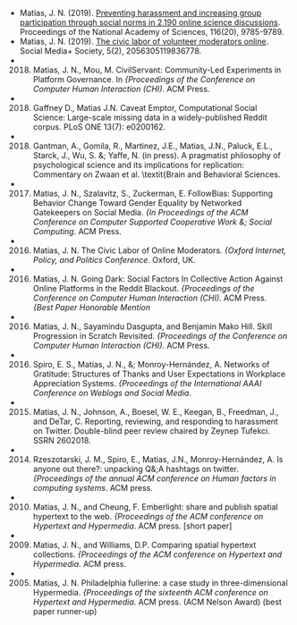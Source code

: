 * Matias, J. N. (2019). [Preventing harassment and increasing group participation through social norms in 2,190 online science discussions](/media/JNM-Preventing-Harassment-PNAS-2019.pdf). Proceedings of the National Academy of Sciences, 116(20), 9785-9789.
* Matias, J. N. (2019). [The civic labor of volunteer moderators online](https://journals.sagepub.com/doi/full/10.1177/2056305119836778). Social Media+ Society, 5(2), 2056305119836778.
* 2018. Matias, J. N., Mou, M.   CivilServant: Community-Led Experiments in Platform Governance. In <em>{Proceedings of the Conference on Computer Human Interaction (CHI)</em>. ACM Press.
* 2018. Gaffney D., Matias J.N. Caveat Emptor, Computational Social Science: Large-scale missing data in a widely-published Reddit corpus. PLoS ONE 13(7): e0200162.
* 2018. Gantman, A., Gomila, R., Martinez, J.E., Matias, J.N., Paluck, E.L., Starck, J., Wu, S. &; Yaffe, N. (in press). A pragmatist philosophy of psychological science and its implications for replication: Commentary on Zwaan et al. \textit{Brain and Behavioral Sciences</em>.
* 2017. Matias, J. N., Szalavitz, S., Zuckerman, E.  FollowBias: Supporting Behavior Change Toward Gender Equality by Networked Gatekeepers on Social Media. <em>{In Proceedings of the ACM Conference on Computer Supported Cooperative Work &; Social Computing</em>. ACM Press.
* 2016. Matias, J. N. The Civic Labor of Online Moderators. <em>{Oxford Internet, Policy, and Politics Conference</em>. Oxford, UK.
* 2016. Matias, J. N. Going Dark: Social Factors In Collective Action Against Online Platforms in the Reddit Blackout. <em>{Proceedings of the Conference on Computer Human Interaction (CHI)</em>. ACM Press. <em>{Best Paper Honorable Mention</em>
* 2016. Matias, J. N., Sayamindu Dasgupta, and Benjamin Mako Hill. Skill Progression in Scratch Revisited. <em>{Proceedings of the Conference on Computer Human Interaction (CHI)</em>. ACM Press.
* 2016. Spiro, E. S., Matias, J. N., &; Monroy-Hernández, A. Networks of Gratitude: Structures of Thanks and User Expectations in Workplace Appreciation Systems. <em>{Proceedings of the International AAAI Conference on Weblogs and Social Media</em>.
* 2015. Matias, J. N., Johnson, A., Boesel, W. E., Keegan, B., Freedman, J., and DeTar, C. Reporting, reviewing, and responding to harassment on Twitter. Double-blind peer review chaired by Zeynep Tufekci. SSRN 2602018.
* 2014. Rzeszotarski, J. M., Spiro, E., Matias, J.N., Monroy-Hernández, A. Is anyone out there?: unpacking Q&;A hashtags on twitter. <em>{Proceedings of the annual ACM conference on Human factors in computing systems</em>. ACM press.
* 2010. Matias, J. N., and Cheung, F. Emberlight: share and publish spatial hypertext to the web. <em>{Proceedings of the ACM conference on Hypertext and Hypermedia</em>. ACM press. [short paper]
* 2009. Matias, J. N., and Williams, D.P. Comparing spatial hypertext collections. <em>{Proceedings of the ACM conference on Hypertext and Hypermedia</em>. ACM press.
* 2005. Matias, J. N. Philadelphia fullerine: a case study in three-dimensional Hypermedia. <em>{Proceedings of the sixteenth ACM conference on Hypertext and Hypermedia</em>. ACM press. (ACM Nelson Award) (best paper runner-up)
